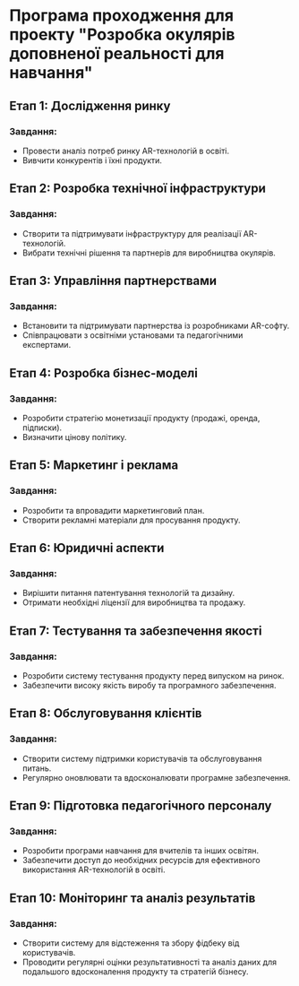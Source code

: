 # Програма проходження для проекту "Розробка окулярів доповненої реальності для навчання"

## Етап 1: Дослідження ринку

### Завдання:

- Провести аналіз потреб ринку AR-технологій в освіті.
- Вивчити конкурентів і їхні продукти.

## Етап 2: Розробка технічної інфраструктури

### Завдання:

- Створити та підтримувати інфраструктуру для реалізації AR-технологій.
- Вибрати технічні рішення та партнерів для виробництва окулярів.

## Етап 3: Управління партнерствами

### Завдання:

- Встановити та підтримувати партнерства із розробниками AR-софту.
- Співпрацювати з освітніми установами та педагогічними експертами.

## Етап 4: Розробка бізнес-моделі

### Завдання:

- Розробити стратегію монетизації продукту (продажі, оренда, підписки).
- Визначити цінову політику.

## Етап 5: Маркетинг і реклама

### Завдання:

- Розробити та впровадити маркетинговий план.
- Створити рекламні матеріали для просування продукту.

## Етап 6: Юридичні аспекти

### Завдання:

- Вирішити питання патентування технологій та дизайну.
- Отримати необхідні ліцензії для виробництва та продажу.

## Етап 7: Тестування та забезпечення якості

### Завдання:

- Розробити систему тестування продукту перед випуском на ринок.
- Забезпечити високу якість виробу та програмного забезпечення.

## Етап 8: Обслуговування клієнтів

### Завдання:

- Створити систему підтримки користувачів та обслуговування питань.
- Регулярно оновлювати та вдосконалювати програмне забезпечення.

## Етап 9: Підготовка педагогічного персоналу

### Завдання:

- Розробити програми навчання для вчителів та інших освітян.
- Забезпечити доступ до необхідних ресурсів для ефективного використання AR-технологій в освіті.

## Етап 10: Моніторинг та аналіз результатів

### Завдання:

- Створити систему для відстеження та збору фідбеку від користувачів.
- Проводити регулярні оцінки результативності та аналіз даних для подальшого вдосконалення продукту та стратегій бізнесу.